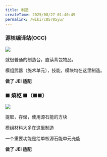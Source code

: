 ```yaml
---
title: 制造
createTime: 2025/08/27 01:40:49
permalink: /wiki/c05r05yu/
---
```


### 源核编译站(OCC)

![](/assets/intro4.png)

就很普通的制造台，直读背包物品。

模组武器（施术单元），技能，模块均在这里制造。

**做了 JEI 适配**

### ■ 熵枢 ■（■■）

![](/assets/intro7.png)

提取，存储，使用源石能的方块

模组材料大多在这里制造

一个重要功能是给单核源石能单元充能

**做了 JEI 适配**
